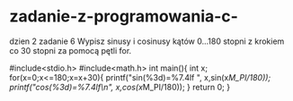 # zadanie-z-programowania-c-
dzien 2 zadanie 6
Wypisz sinusy i cosinusy kątów 0...180 stopni z krokiem co 30 stopni za pomocą pętli for.

#include<stdio.h>
#include<math.h>
int main(){
int x; 
for(x=0;x<=180;x=x+30){
printf("sin(%3d)=%7.4lf  ", x,sin(x*M_PI/180));
printf("cos(%3d)=%7.4lf\n", x,cos(x*M_PI/180));
}
return 0;
}
